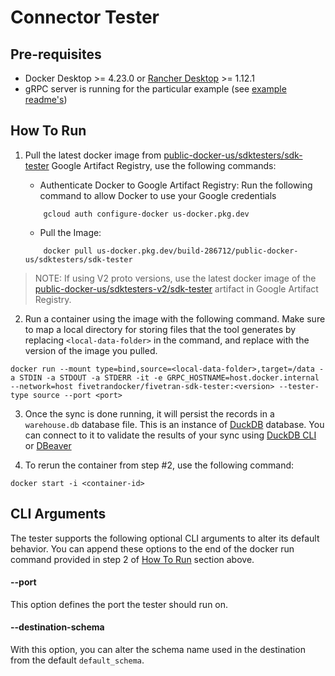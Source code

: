 # Connector Tester

## Pre-requisites
- Docker Desktop >= 4.23.0 or [Rancher Desktop](https://rancherdesktop.io/) >= 1.12.1
- gRPC server is running for the particular example (see [example readme's](/v2/examples/source_connector/))

## How To Run


1. Pull the latest docker image from [public-docker-us/sdktesters/sdk-tester](https://console.cloud.google.com/artifacts/browse/build-286712/us/public-docker-us/sdktesters%2Fsdk-tester) Google Artifact Registry, use the following commands:

    - Authenticate Docker to Google Artifact Registry: Run the following command to allow Docker to use your Google credentials
    ```
        gcloud auth configure-docker us-docker.pkg.dev
    ```
    - Pull the Image:
    ```
        docker pull us-docker.pkg.dev/build-286712/public-docker-us/sdktesters/sdk-tester   
    ```
> NOTE: If using V2 proto versions, use the latest docker image of the [public-docker-us/sdktesters-v2/sdk-tester](https://console.cloud.google.com/artifacts/docker/build-286712/us/public-docker-us/sdktesters-v2%2Fsdk-tester?invt=Abm4dQ&inv=1) artifact in Google Artifact Registry.

2. Run a container using the image with the following command. Make sure to map a local directory for storing files that the tool generates by replacing `<local-data-folder>` in the command, and replace <version> with the version of the image you pulled.

```
docker run --mount type=bind,source=<local-data-folder>,target=/data -a STDIN -a STDOUT -a STDERR -it -e GRPC_HOSTNAME=host.docker.internal --network=host fivetrandocker/fivetran-sdk-tester:<version> --tester-type source --port <port>
```

3. Once the sync is done running, it will persist the records in a `warehouse.db` database file. This is an instance of [DuckDB](https://duckdb.org/) database. You can connect to it to validate the results of your sync using [DuckDB CLI](https://duckdb.org/docs/api/cli) or [DBeaver](https://duckdb.org/docs/guides/sql_editors/dbeaver)

4. To rerun the container from step #2, use the following command:

```
docker start -i <container-id>
```

## CLI Arguments

The tester supports the following optional CLI arguments to alter its default behavior. You can append these options to the end of the docker run command provided in step 2 of [How To Run](https://github.com/fivetran/fivetran_sdk/blob/main/tools/connector-tester/README.md#how-to-run) section above.

#### --port
This option defines the port the tester should run on.

#### --destination-schema
With this option, you can alter the schema name used in the destination from the default `default_schema`.

